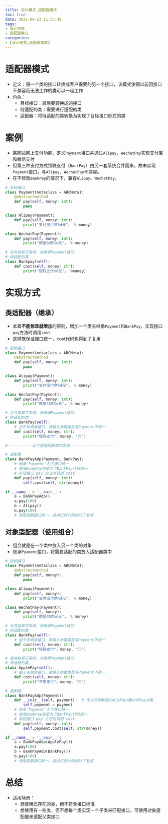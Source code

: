 ```yaml
---
title: 设计模式_适配器模式
toc: true
date: 2021-08-23 11:55:42
tags:
- 设计模式
- 适配器模式
categories:
- [设计模式,适配器模式]
---
```

# 适配器模式
* 定义：将一个类的接口转换成客户需要的另一个接口，该模式使得以前因接口不兼容而无法工作的类可以一起工作
* 角色：
  * 目标接口：最后要转换成的接口
  * 待适配的类：需要进行适配的类
  * 适配器：将待适配的类转换为实现了目标接口形式的类
# 案例
* 某网站网上支付功能，定义`Payment`接口并通过`Alipay`、`WechatPay`实现支付宝和微信支付
* 但第三种支付方式银联支付（`BankPay`）由另一套系统合并而来，故未实现`Payment`接口，与`Alipay`、`WechatPay`不兼容。
* 在不修改`BankPay`的情况下，兼容`Alipay`、`WechatPay`。
```python
# 目标接口
class Payment(metaclass = ABCMeta):
    @abstractmethod
    def pay(self, money: int):
        pass

class Alipay(Payment):
    def pay(self, money: int):
        print("支付宝付款%d元"， % money)

class WechatPay(Payment):
    def pay(self, money: int):
        print("微信付款%d元"， % money)

# 合并自其它系统，未继承Payment接口
# 待适配的类
class Bankpay(self):
    def cost(self, money: str):
        print("银联支付%d元"， %money)

```
# 实现方式
## 类适配器（继承）
* 本着**不能修改就增加**的原则，增加一个类去继承`Payment`和`BankPay`，实现接口`pay`方法时调用`cost`
* 这样既保证接口统一，cost代码也得到了复用
```python
# 目标接口
class Payment(metaclass = ABCMeta):
    @abstractmethod
    def pay(self, money: int):
        pass

class Alipay(Payment):
    def pay(self, money: int):
        print("支付宝付款%d元"， % money)

class WechatPay(Payment):
    def pay(self, money: int):
        print("微信付款%d元"， % money)

# 合并自其它系统，未继承Payment接口
# 待适配的类
class BankPay(self):
    # 由于未继承接口，故输入参数类型与Payment不统一
    def cost(self, money: str):
        print("银联支付"，money, "元")

#-----------以下是适配器类的实现--------------------

# 适配器
class BankPayAdp(Payment, BankPay):
    # 继承`Payment`为了接口统一
    # 继承BankPay则是为了BankPay代码统一
    # 实现接口`pay`方法时调用`cost`
    def pay(self, money: int):
        self.cost(self, str(money))

if __name__ = '__main__':
    a = BankPayAdp()
    a.pay(100)
    b = Alipay()
    b.pay(100)
    # 调用函数接口统一，且对已有代码进行了复用
```
## 对象适配器（使用组合）
* 组合就是在一个类中放入另一个类的对象
* 继承`Pyament`接口，将需要适配的类放入适配器类中
```python
# 目标接口
class Payment(metaclass = ABCMeta):
    @abstractmethod
    def pay(self, money):
        pass

class Alipay(Payment):
    def pay(self, money):
        print("支付宝付款%d元"， % money)

class WechatPay(Payment):
    def pay(self, money):
        print("微信付款%d元"， % money)

# 合并自其它系统，未继承Payment接口
# 待适配的类
class BankPay(self):
    # 由于未继承接口，故输入参数类型与Payment不统一
    def cost(self, money: str):
        print("银联支付"，money, "元")

# 合并自其它系统，未继承Payment接口
# 待适配的类
class ApplePay(self):
    # 由于未继承接口，故输入参数类型与Payment不统一
    def cost(self, money: str):
        print("苹果支付"，money, "元")

# 适配器
class BankPayAdp(Payment):
    def __init__(self, payment):  # 传入的参数是ApplePay或BankPay对象
        self.payment = payment
    # 继承`Payment`为了接口统一
    # 继承BankPay则是为了BankPay代码统一
    # 实现接口`pay`方法时调用`cost`
    def pay(self, money: int):
        self.payment.cost(self, str(money))

if __name__ = '__main__':
    a = BankPayAdp(ApplePay())
    a.pay(100)
    b = BankPayAdp(BankPay())
    b.pay(100)
    # 调用函数接口统一，且对已有代码进行了复用
```
# 总结
* 适用场景：
  * 想使用已存在的类，但不符合接口标准
  * 想使用有一些类，但不想每个类实现一个子类来匹配接口，可使用对象适配器来适配父类接口